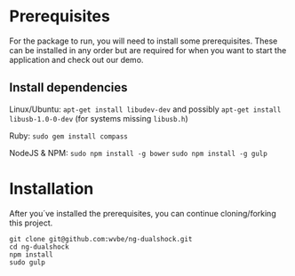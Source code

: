 Prerequisites
===

For the package to run, you will need to install some prerequisites. These can be installed in any order but are
required for when you want to start the application and check out our demo.

Install dependencies
---

Linux/Ubuntu:
`apt-get install libudev-dev` and possibly `apt-get install libusb-1.0-0-dev` (for systems missing `libusb.h`)

Ruby:
`sudo gem install compass`

NodeJS & NPM:
`sudo npm install -g bower`
`sudo npm install -g gulp`

Installation
===

After you´ve installed the prerequisites, you can continue cloning/forking this project.

```
git clone git@github.com:wvbe/ng-dualshock.git
cd ng-dualshock
npm install
sudo gulp
```

